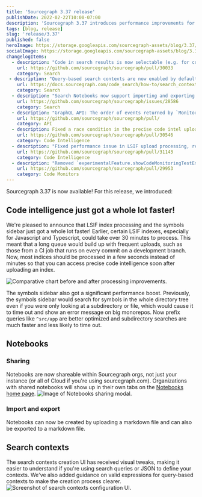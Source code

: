 ```yaml
---
title: 'Sourcegraph 3.37 release'
publishDate: 2022-02-22T10:00-07:00
description: 'Sourcegraph 3.37 introduces performance improvements for Code Intellgience, sharing functionality for Notebooks, and a new UI for creating search contexts.'
tags: [blog, release]
slug: 'release/3.37'
published: false
heroImage: https://storage.googleapis.com/sourcegraph-assets/blog/3.37/sourcegraph-3-37-release.png
socialImage: https://storage.googleapis.com/sourcegraph-assets/blog/3.37/sourcegraph-3-37-release.png
changelogItems:
  - description: "Code in search results is now selectable (e.g. for copying). Just clicking on the code continues to open the corresponding file as it did before."
    url: https://github.com/sourcegraph/sourcegraph/pull/30033
    category: Search
 - description: "Query-based search contexts are now enabled by default as a beta feature, making it easier to scope queries for monorepos or large codebases."
    url: https://docs.sourcegraph.com/code_search/how-to/search_contexts#beta-query-based-search-contexts
    category: Search
  - description: "Search Notebooks now support importing and exporting Markdown-formatted files."
    url: https://github.com/sourcegraph/sourcegraph/issues/28586
    category: Search
  - description: "GraphQL API: The order of events returned by `MonitorTriggerEventConnection` has been reversed so newer events are returned first. The `after` parameter has been modified accordingly to return events older the one specified, to allow for pagination. TODO"
    url: https://github.com/sourcegraph/sourcegraph/pull/
    category: API
  - description: Fixed a race condition in the precise code intel upload expirer process that prematurely expired new uploads.
    url: https://github.com/sourcegraph/sourcegraph/pull/30546
    category: Code Intelligence
  - description: "Fixed performance issue in LSIF upload processing, reducing the latency between uploading an LSIF index and accessing precise code intel in the UI."
    url: https://github.com/sourcegraph/sourcegraph/pull/31143
    category: Code Intelligence
  - description: "Removed `experimentalFeature.showCodeMonitoringTestEmailButton`. Test emails can still be sent by editing the code monitor and expanding the \"Send email notification\" section."
    url: https://github.com/sourcegraph/sourcegraph/pull/29953
    category: Code Monitors
---
```


Sourcegraph 3.37 is now available! For this release, we introduced:

## Code intelligence just got a whole lot faster!

We're pleased to announce that LSIF index processing and the symbols sidebar just got a whole lot faster! Earlier, certain LSIF indexes, especially for Javascript and Typescript, could take over 30 minutes to process. This meant that a long queue would build up with frequent uploads, such as those from a CI job that runs on every commit on a development branch. Now, most indices should be processed in a few seconds instead of minutes so that you can access precise code intelligence soon after uploading an index.

<img class="blog-image" title="LSIF upload speedup" alt="Comparative chart before and after processing improvements." src="https://storage.googleapis.com/sourcegraph-assets/blog/3.37/lsif-upload-speedup.png">

The symbols sidebar also got a significant performance boost. Previously, the symbols sidebar would search for symbols in the whole directory tree even if you were only looking at a subdirectory or file, which would cause it to time out and show an error message on big monorepos. Now prefix queries like `^src/app` are better optimized and subdirectory searches are much faster and less likely to time out.

## Notebooks

### Sharing

Notebooks are now shareable within Sourcegraph orgs, not just your instance (or all of Cloud if you're using sourcegraph.com). Organizations with shared notebooks will show up in their own tabs on the [Notebooks home page](https://sourcegraph.com/notebooks).
<img class="blog-image" title="Notebooks sharing" alt="Image of Notebooks sharing modal." src="https://storage.googleapis.com/sourcegraph-assets/docs/images/notebooks/notebook_sharing.png">

### Import and export

Notebooks can now be created by uploading a markdown file and can also be exported to a markdown file.

## Search contexts

The search contexts creation UI has received visual tweaks, making it easier to understand if you're using search queries or JSON to define your contexts. We've also added guidance on valid expressions for query-based contexts to make the creation process clearer.
<img class="blog-image" title="Search contexts type selection" alt="Screenshot of search contexts configuration UI." src="https://storage.googleapis.com/sourcegraph-assets/docs/images/search_contexts/select_context_type.png">
